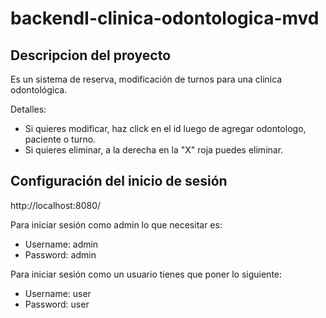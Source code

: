 ﻿# backendI-clinica-odontologica-mvd

## Descripcion del proyecto
Es un sistema de reserva, modificación de turnos para una clinica odontológica. 

Detalles:
- Si quieres modificar, haz click en el id luego de agregar odontologo, paciente o turno.
- Si quieres eliminar, a la derecha en la "X" roja puedes eliminar.

## Configuración del inicio de sesión

http://localhost:8080/

Para iniciar sesión como admin lo que necesitar es:
- Username: admin
- Password: admin

Para iniciar sesión como un usuario tienes que poner lo siguiente:
- Username: user
- Password: user
